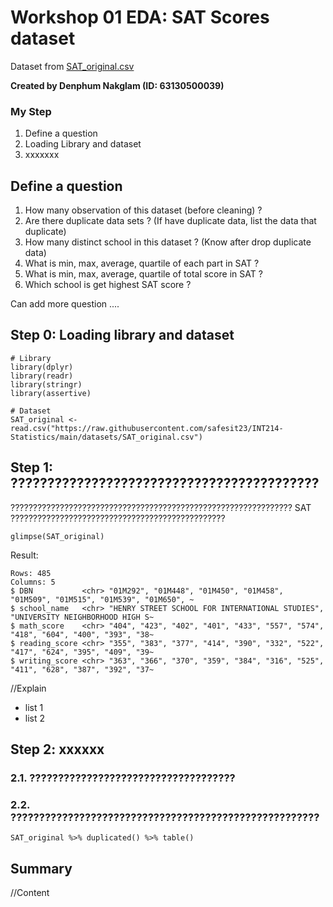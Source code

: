 # Workshop 01 EDA: SAT Scores dataset

Dataset from [SAT_original.csv](https://raw.githubusercontent.com/safesit23/INT214-Statistics/main/datasets/SAT_original.csv)

**Created by Denphum Nakglam (ID: 63130500039)**

### My Step
1. Define a question
2. Loading Library and dataset
3. xxxxxxx

## Define a question

1. How many observation of this dataset (before cleaning) ?
2. Are there duplicate data sets ? (If have duplicate data, list the data that duplicate)
3. How many distinct school in this dataset ? (Know after drop duplicate data)
4. What is min, max, average, quartile of each part in SAT ?
5. What is min, max, average, quartile of total score in SAT ?
6. Which school is get highest SAT score ?

Can add more question ....

## Step 0: Loading library and dataset

```
# Library
library(dplyr)
library(readr)
library(stringr)
library(assertive)

# Dataset
SAT_original <- read.csv("https://raw.githubusercontent.com/safesit23/INT214-Statistics/main/datasets/SAT_original.csv")
```

## Step 1: ??????????????????????????????????????????

??????????????????????????????????????????????????????????????? SAT ????????????????????????????????????????????????

```
glimpse(SAT_original)
```

Result:

```
Rows: 485
Columns: 5
$ DBN           <chr> "01M292", "01M448", "01M450", "01M458", "01M509", "01M515", "01M539", "01M650", ~
$ school_name   <chr> "HENRY STREET SCHOOL FOR INTERNATIONAL STUDIES", "UNIVERSITY NEIGHBORHOOD HIGH S~
$ math_score    <chr> "404", "423", "402", "401", "433", "557", "574", "418", "604", "400", "393", "38~
$ reading_score <chr> "355", "383", "377", "414", "390", "332", "522", "417", "624", "395", "409", "39~
$ writing_score <chr> "363", "366", "370", "359", "384", "316", "525", "411", "628", "387", "392", "37~
```

//Explain

- list 1
- list 2

## Step 2: xxxxxx

### 2.1. ????????????????????????????????????


### 2.2. ??????????????????????????????????????????????????????

```
SAT_original %>% duplicated() %>% table()
```
## Summary
//Content
